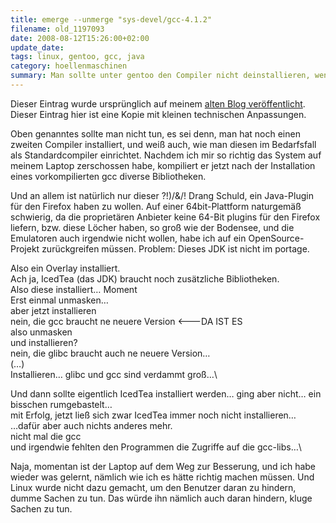 ```yaml
---
title: emerge --unmerge "sys-devel/gcc-4.1.2"
filename: old_1197093
date: 2008-08-12T15:26:00+02:00
update_date:
tags: linux, gentoo, gcc, java
category: hoellenmaschinen
summary: Man sollte unter gentoo den Compiler nicht deinstallieren, wenn nicht noch ein Zweiter installiert ist. Dann kann man nämlich nichts mehr installieren.
---
```

Dieser Eintrag wurde ursprünglich auf meinem [alten Blog veröffentlicht](https://stu.blogger.de/stories/1197093/). Dieser Eintrag hier ist eine Kopie mit kleinen technischen Anpassungen.

Oben genanntes sollte man nicht tun, es sei denn, man hat noch einen zweiten Compiler installiert, und weiß auch, wie man diesen im Bedarfsfall als Standardcompiler einrichtet. Nachdem ich mir so richtig das System auf meinem Laptop zerschossen habe, kompiliert er jetzt nach der Installation eines vorkompilierten gcc diverse Bibliotheken.

Und an allem ist natürlich nur dieser ?!)/&/! Drang Schuld, ein Java-Plugin für den Firefox haben zu wollen. Auf einer 64bit-Plattform naturgemäß schwierig, da die proprietären Anbieter keine 64-Bit plugins für den Firefox liefern, bzw. diese Löcher haben, so groß wie der Bodensee, und die Emulatoren auch irgendwie nicht wollen, habe ich auf ein OpenSource-Projekt zurückgreifen müssen. Problem: Dieses JDK ist nicht im portage.

Also ein Overlay installiert.\
Ach ja, IcedTea (das JDK) braucht noch zusätzliche Bibliotheken.\
Also diese installiert… Moment\
Erst einmal unmasken…\
aber jetzt installieren\
nein, die gcc braucht ne neuere Version <---DA IST ES\
also unmasken\
und installieren?\
nein, die glibc braucht auch ne neuere Version…\
(…)\
Installieren… glibc und gcc sind verdammt groß…\

Und dann sollte eigentlich IcedTea installiert werden… ging aber nicht…
ein bisschen rumgebastelt…\
mit Erfolg, jetzt ließ sich zwar IcedTea immer noch nicht installieren…\
…dafür aber auch nichts anderes mehr.\
nicht mal die gcc\
und irgendwie fehlten den Programmen die Zugriffe auf die gcc-libs…\


Naja, momentan ist der Laptop auf dem Weg zur Besserung, und ich habe wieder was gelernt, nämlich wie ich es hätte richtig machen müssen.
Und Linux wurde nicht dazu gemacht, um den Benutzer daran zu hindern, dumme Sachen zu tun. Das würde ihn nämlich auch daran hindern, kluge Sachen zu tun.

